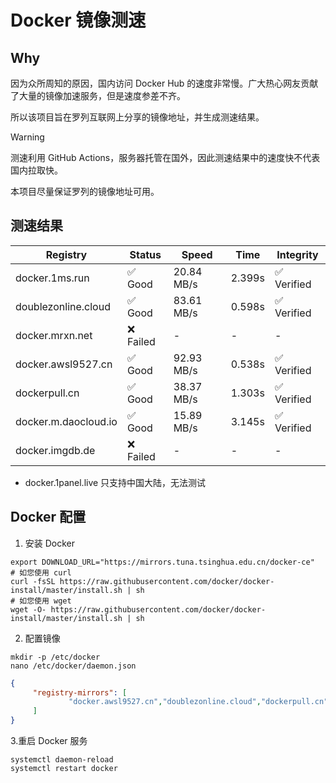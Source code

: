 # Docker 镜像测速

## Why

因为众所周知的原因，国内访问 Docker Hub 的速度非常慢。广大热心网友贡献了大量的镜像加速服务，但是速度参差不齐。


所以该项目旨在罗列互联网上分享的镜像地址，并生成测速结果。

> [!WARNING]
> 测速利用 GitHub Actions，服务器托管在国外，因此测速结果中的速度快不代表国内拉取快。
>

本项目尽量保证罗列的镜像地址可用。

## 测速结果

| Registry | Status | Speed | Time | Integrity |
|----------|--------|-------|------|-----------|
| docker.1ms.run | ✅ Good | 20.84 MB/s | 2.399s | ✅ Verified |
| doublezonline.cloud | ✅ Good | 83.61 MB/s | 0.598s | ✅ Verified |
| docker.mrxn.net | ❌ Failed | - | - | - |
| docker.awsl9527.cn | ✅ Good | 92.93 MB/s | 0.538s | ✅ Verified |
| dockerpull.cn | ✅ Good | 38.37 MB/s | 1.303s | ✅ Verified |
| docker.m.daocloud.io | ✅ Good | 15.89 MB/s | 3.145s | ✅ Verified |
| docker.imgdb.de | ❌ Failed | - | - | - |

- docker.1panel.live 只支持中国大陆，无法测试

## Docker 配置

1. 安装 Docker
```shell
export DOWNLOAD_URL="https://mirrors.tuna.tsinghua.edu.cn/docker-ce"
# 如您使用 curl
curl -fsSL https://raw.githubusercontent.com/docker/docker-install/master/install.sh | sh
# 如您使用 wget
wget -O- https://raw.githubusercontent.com/docker/docker-install/master/install.sh | sh
```

2. 配置镜像

```shell
mkdir -p /etc/docker
nano /etc/docker/daemon.json
```

```json
{
     "registry-mirrors": [
             "docker.awsl9527.cn","doublezonline.cloud","dockerpull.cn"
     ]
}
```

 3.重启 Docker 服务
```shell
systemctl daemon-reload
systemctl restart docker
```
